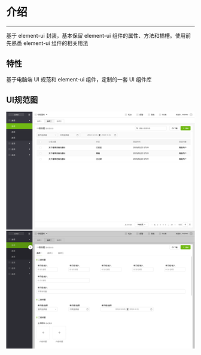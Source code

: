 # 介绍

<!-- {.md} -->

---

<!-- {.md} -->

基于 element-ui 封装，基本保留 element-ui 组件的属性、方法和插槽。使用前先熟悉 element-ui 组件的相关用法

<!-- {.md} -->

## 特性

<!-- {.md} -->

基于电脑端 UI 规范和 element-ui 组件，定制的一套 UI 组件库


<!-- {.md} -->

## UI规范图

<!-- {.md} -->

![Alt text](../images/ui-1.png)
![Alt text](../images/ui-2.png)

<!-- {.md} -->